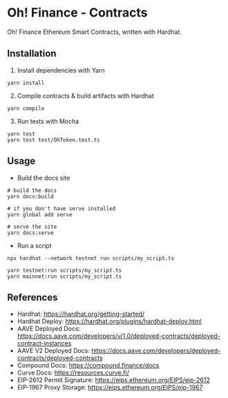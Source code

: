 # Oh! Finance - Contracts

Oh! Finance Ethereum Smart Contracts, written with Hardhat.

## Installation

1. Install dependencies with Yarn

```
yarn install
```

2. Compile contracts & build artifacts with Hardhat

```
yarn compile
```

3. Run tests with Mocha

```
yarn test
yarn test test/OhToken.test.ts
```

## Usage

- Build the docs site

```
# build the docs
yarn docs:build

# if you don't have serve installed
yarn global add serve

# serve the site
yarn docs:serve
```

- Run a script

```
npx hardhat --network testnet run scripts/my_script.ts

yarn testnet:run scripts/my_script.ts
yarn mainnet:run scripts/my_script.ts
```

## References

- Hardhat: https://hardhat.org/getting-started/
- Hardhat Deploy: https://hardhat.org/plugins/hardhat-deploy.html
- AAVE Deployed Docs: https://docs.aave.com/developers/v/1.0/deployed-contracts/deployed-contract-instances
- AAVE V2 Deployed Docs: https://docs.aave.com/developers/deployed-contracts/deployed-contracts
- Compound Docs: https://compound.finance/docs
- Curve Docs: https://resources.curve.fi/
- EIP-2612 Permit Signature: https://eips.ethereum.org/EIPS/eip-2612
- EIP-1967 Proxy Storage: https://eips.ethereum.org/EIPS/eip-1967

